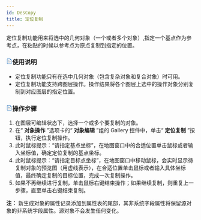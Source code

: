 ```yaml
---
id: DesCopy
title: 定位复制  
---  
```

定位复制功能用来将选中的几何对象（一个或者多个对象）,指定一个基点作为参考点，在粘贴的时候以参考点为原点复制到指定的位置。

### ![](../../../img/read.gif)使用说明

  * 定位复制功能只有在选中几何对象（包含复杂对象和复合对象）时可用。
  * 定位复制功能支持跨图层操作。操作结果将各个图层上选中的操作对象分别复制到对应图层的指定位置。

### ![](../../../img/read.gif)操作步骤

  1. 在图层可编辑状态下，选择一个或多个要复制的对象。 
  2. 在“ **对象操作** ”选项卡的“ **对象编辑** ”组的 Gallery 控件中，单击“ **定位复制** ”按钮，执行定位复制操作。
  3. 此时鼠标提示：“请指定基点坐标”，在地图窗口中的合适位置单击鼠标或者输入坐标值，确定定位复制的基点坐标。
  4. 此时鼠标提示：“请指定目标点坐标”，在地图窗口中移动鼠标，会实时显示待复制对象的预览图（用虚线表示），在合适位置单击鼠标或者输入具体坐标值，最终确定复制的目标位置，完成一次复制操作。
  5. 如果不再继续进行复制，单击鼠标右键结束操作；如果继续复制，则重复上一步骤，直至单击右键结束复制。

**注：** 新生成对象的属性记录添加到属性表的尾部，其非系统字段属性将保留源对象的非系统字段属性。源对象不会发生任何变化。



